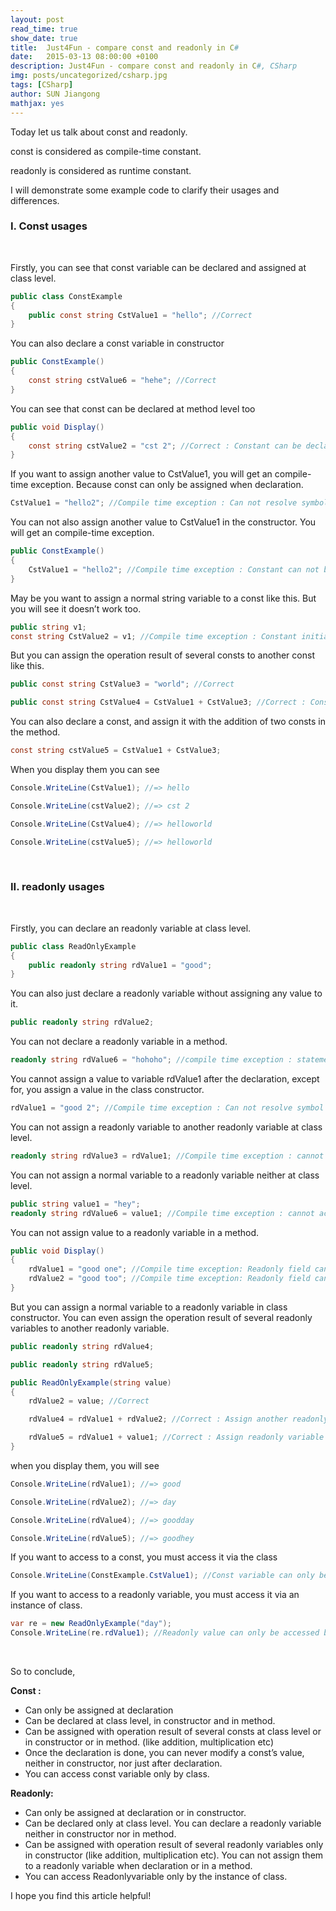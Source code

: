 ```yaml
---
layout: post
read_time: true
show_date: true
title:  Just4Fun - compare const and readonly in C#
date:   2015-03-13 08:00:00 +0100
description: Just4Fun - compare const and readonly in C#, CSharp
img: posts/uncategorized/csharp.jpg
tags: [CSharp]
author: SUN Jiangong
mathjax: yes
---
```


Today let us talk about const and readonly.

const is considered as compile-time constant.

readonly is considered as runtime constant.

I will demonstrate some example code to clarify their usages and differences.

### I. Const usages

<br/>

Firstly, you can see that const variable can be declared and assigned at class level.

```csharp
public class ConstExample
{
    public const string CstValue1 = "hello"; //Correct
}
```

You can also declare a const variable in constructor

```csharp
public ConstExample()
{
    const string cstValue6 = "hehe"; //Correct
}
```

You can see that const can be declared at method level too

```csharp
public void Display()
{
    const string cstValue2 = "cst 2"; //Correct : Constant can be declared in method
}
```

If you want to assign another value to CstValue1, you will get an compile-time exception. Because const can only be assigned when declaration.

```csharp
CstValue1 = "hello2"; //Compile time exception : Can not resolve symbol CstValue1
```

You can not also assign another value to CstValue1 in the constructor. You will get an compile-time exception.

```csharp
public ConstExample()
{
    CstValue1 = "hello2"; //Compile time exception : Constant can not be used as an assignment target
}
```

May be you want to assign a normal string variable to a const like this. But you will see it doesn’t work too.

```csharp
public string v1;
const string CstValue2 = v1; //Compile time exception : Constant initializer must be compile-time constant
```

But you can assign the operation result of several consts to another const like this.

```csharp
public const string CstValue3 = "world"; //Correct

public const string CstValue4 = CstValue1 + CstValue3; //Correct : Constants can only be assigned with values or with consts
```


You can also declare a const, and assign it with the addition of two consts in the method.

```csharp
const string cstValue5 = CstValue1 + CstValue3;
```

When you display them you can see

```csharp
Console.WriteLine(CstValue1); //=> hello

Console.WriteLine(cstValue2); //=> cst 2

Console.WriteLine(CstValue4); //=> helloworld

Console.WriteLine(cstValue5); //=> helloworld
```

<br/>

### II. readonly usages

<br/>

Firstly, you can declare an readonly variable at class level.

```csharp
public class ReadOnlyExample
{
    public readonly string rdValue1 = "good";
}
```

You can also just declare a readonly variable without assigning any value to it.

```csharp
public readonly string rdValue2;
```

You can not declare a readonly variable in a method.

```csharp
readonly string rdValue6 = "hohoho"; //compile time exception : statement expected
```

You cannot assign a value to variable rdValue1 after the declaration, except for, you assign a value in the class constructor.

```csharp
rdValue1 = "good 2"; //Compile time exception : Can not resolve symbol rdValue1
```

You can not assign a readonly variable to another readonly variable at class level.

```csharp
readonly string rdValue3 = rdValue1; //Compile time exception : cannot access non-static field 'rdValue1' in static context
```

You can not assign a normal variable to a readonly variable neither at class level.

```csharp
public string value1 = "hey";
readonly string rdValue6 = value1; //Compile time exception : cannot access non-static field 'value1' in static context
```

You can not assign value to a readonly variable in a method.

```csharp
public void Display()
{
    rdValue1 = "good one"; //Compile time exception: Readonly field can not be used as an assignment target
    rdValue2 = "good too"; //Compile time exception: Readonly field can not be used as an assignment target
}
```


But you can assign a normal variable to a readonly variable in class constructor.
You can even assign the operation result of several readonly variables to another readonly variable.

```csharp
public readonly string rdValue4;

public readonly string rdValue5;

public ReadOnlyExample(string value)
{
    rdValue2 = value; //Correct

    rdValue4 = rdValue1 + rdValue2; //Correct : Assign another readonly variable to another readonly variable can only be done in constructor

    rdValue5 = rdValue1 + value1; //Correct : Assign readonly variable with normal variable to another readonly variable
}
```


when you display them, you will see

```csharp
Console.WriteLine(rdValue1); //=> good

Console.WriteLine(rdValue2); //=> day

Console.WriteLine(rdValue4); //=> goodday

Console.WriteLine(rdValue5); //=> goodhey
```

If you want to access to a const, you must access it via the class

```csharp
Console.WriteLine(ConstExample.CstValue1); //Const variable can only be accessed by class
```

If you want to access to a readonly variable, you must access it via an instance of class.

```csharp
var re = new ReadOnlyExample("day");
Console.WriteLine(re.rdValue1); //Readonly value can only be accessed by instance of class
```

<br/>

So to conclude,

**Const :**

- Can only be assigned at declaration
- Can be declared at class level, in constructor and in method.
- Can be assigned with operation result of several consts at class level or in constructor or in method. (like addition, multiplication
etc)
- Once the declaration is done, you can never modify a const’s value, neither in constructor, nor just after declaration.
- You can access const variable only by class.

**Readonly:**

- Can only be assigned at declaration or in constructor.
- Can be declared only at class level. You can declare a readonly variable neither in constructor nor in method.
- Can be assigned with operation result of several readonly variables only in constructor (like addition, multiplication etc). You can not assign them to a readonly variable when declaration or in a method.
- You can access Readonlyvariable only by the instance of class.


I hope you find this article helpful!

